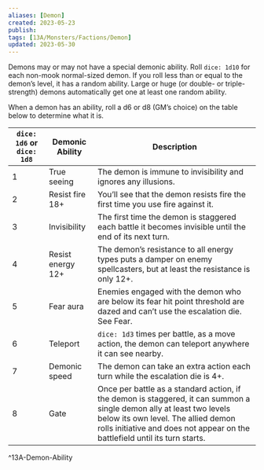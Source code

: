 ```yaml
---
aliases: [Demon]
created: 2023-05-23
publish: 
tags: [13A/Monsters/Factions/Demon]
updated: 2023-05-30
---
```

Demons may or may not have a special demonic ability. Roll `dice: 1d10` for each non-mook normal-sized demon. If you roll less than or equal to the demon’s level, it has a random ability. Large or huge (or double- or triple-strength) demons automatically get one at least one random ability.

When a demon has an ability, roll a d6 or d8 (GM’s choice) on the table below to determine what it is.

| `dice: 1d6` or `dice: 1d8` | Demonic Ability   | Description                                                                                                                                                                                                                                 |
| -------------------------- | ----------------- | ------------------------------------------------------------------------------------------------------------------------------------------------------------------------------------------------------------------------------------------- |
| 1                          | True seeing       | The demon is immune to invisibility and ignores any illusions.                                                                                                                                                                              |
| 2                          | Resist fire 18+   | You’ll see that the demon resists fire the first time you use fire against it.                                                                                                                                                              |
| 3                          | Invisibility      | The first time the demon is staggered each battle it becomes invisible until the end of its next turn.                                                                                                                                      |
| 4                          | Resist energy 12+ | The demon’s resistance to all energy types puts a damper on enemy spellcasters, but at least the resistance is only 12+.                                                                                                                    |
| 5                          | Fear aura         | Enemies engaged with the demon who are below its fear hit point threshold are dazed and can’t use the escalation die. See Fear.                                                                                                             |
| 6                          | Teleport          | `dice: 1d3` times per battle, as a move action, the demon can teleport anywhere it can see nearby.                                                                                                                                          |
| 7                          | Demonic speed     | The demon can take an extra action each turn while the escalation die is 4+.                                                                                                                                                                |
| 8                          | Gate              | Once per battle as a standard action, if the demon is staggered, it can summon a single demon ally at least two levels below its own level. The allied demon rolls initiative and does not appear on the battlefield until its turn starts. |                    
^13A-Demon-Ability